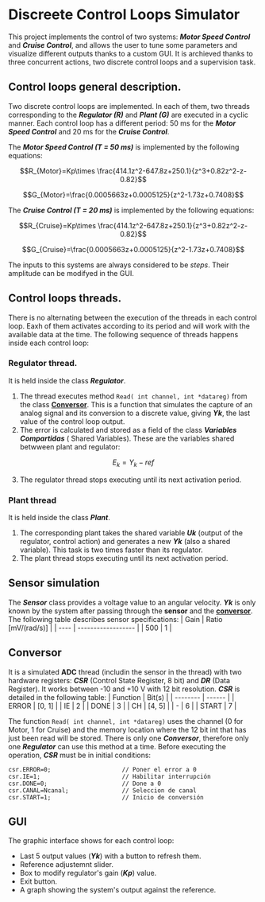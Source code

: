 # Discreete Control Loops Simulator
This project implements the control of two systems: ***Motor Speed Control*** and ***Cruise Control***, and allows the user to tune some parameters and visualize different outputs thanks to a custom GUI. It is archieved thanks to three concurrent actions, two discrete control loops and a supervision task.

## Control loops general description.
Two discrete control loops are implemented. In each of them, two threads corresponding to the ***Regulator (R)*** and ***Plant (G)*** are executed in a cyclic manner. Each control loop has a different period: 50 ms for the ***Motor Speed Control*** and 20 ms for the ***Cruise Control***. 

The ***Motor Speed Control (T = 50 ms)*** is implemented by the following equations:

```math
R_{Motor}=Kp\times \frac{414.1z^2-647.8z+250.1}{z^3+0.82z^2-z-0.82}
```
```math
G_{Motor}=\frac{0.0005663z+0.0005125}{z^2-1.73z+0.7408}
```

The ***Cruise Control (T = 20 ms)*** is implemented by the following equations:

```math
R_{Cruise}=Kp\times \frac{414.1z^2-647.8z+250.1}{z^3+0.82z^2-z-0.82}
```
```math
G_{Cruise}=\frac{0.0005663z+0.0005125}{z^2-1.73z+0.7408}
```

The inputs to this systems are always considered to be *steps*. Their amplitude can be modifyed in the GUI. 

## Control loops threads.
There is no alternating between the execution of the threads in each control loop. Eaxh of them activates according to its period and will work with the available data at the time. The following sequence of threads happens inside each control loop:

### Regulator thread.
It is held inside the class ***Regulator***.
1. The thread executes method ```Read( int channel, int *datareg)``` from the class [**Conversor**](#conversor). This is a function that simulates the capture of an analog signal and its conversion to a discrete value, giving ***Yk***, the last value of the control loop output.
2. The error is calculated and stored as a field of the class ***Variables Compartidas*** ( Shared Variables). These are the variables shared betwween plant and regulator:
```math
E_k=Y_k-ref 
```
3. The regulator thread stops executing until its next activation period.

### Plant thread
It is held inside the class ***Plant***.
1. The corresponding plant takes the shared variable ***Uk*** (output of the regulator, control action) and generates a new ***Yk*** (also a shared variable). This task is two times faster than its regulator.
2. The plant thread stops executing until its next activation period.

## Sensor simulation
The ***Sensor*** class provides a voltage value to an angular velocity. ***Yk*** is only known by the system after passing through the **sensor** and the [**conversor**](#conversor). The following table describes sensor specifications:
| Gain | Ratio [mV/(rad/s)] |
| ---- | ------------------ |
| 500 | 1 |

## Conversor
It is a simulated **ADC** thread (includin the sensor in the thread) with two hardware registers: ***CSR*** (Control State Register, 8 bit) and ***DR*** (Data Register). It works between -10 and +10 V with 12 bit resolution. ***CSR*** is detailed in the following table:
| Function | Bit(s) |
| -------- | ------ |
| ERROR | [0, 1] |
| IE | 2 |
| DONE | 3 |
| CH | [4, 5] |
| - | 6 |
| START | 7 |

The function ```Read( int channel, int *datareg)``` uses the channel (0 for Motor, 1 for Cruise) and the memory location where the 12 bit int that has just been read will be stored. There is only one ***Conversor***, therefore only one ***Regulator*** can use this method at a time. Before executing the operation, ***CSR*** must be in initial conditions: 

```
csr.ERROR=0;                    // Poner el error a 0
csr.IE=1;                       // Habilitar interrupción
csr.DONE=0;                     // Done a 0
csr.CANAL=Ncanal;               // Seleccion de canal
csr.START=1;                    // Inicio de conversión
```
## GUI
The graphic interface shows for each control loop:
- Last 5 output values (***Yk***) with a button to refresh them.
- Reference adjustemnt slider.
- Box to modify regulator's gain (***Kp***) value.
- Exit button.
- A graph showing the system's output against the reference.
